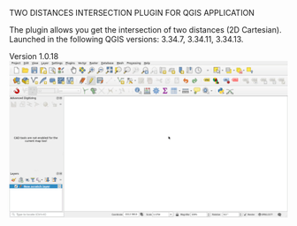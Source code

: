 
TWO DISTANCES INTERSECTION PLUGIN FOR QGIS APPLICATION


The plugin allows you get the intersection of two distances (2D Cartesian). Launched in the following QGIS versions: 3.34.7, 3.34.11, 3.34.13.

Version 1.0.18
![First look](firstLook.gif)
